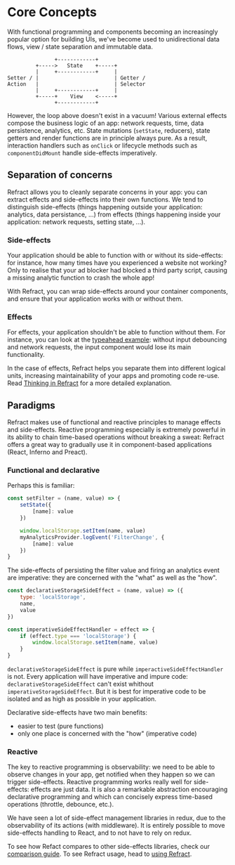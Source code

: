 # Core Concepts

With functional programming and components becoming an increasingly popular option for building UIs, we've become used to unidirectional data flows, view / state separation and immutable data.

```
               +------------+
         +----->   State    +-----+
         |     +------------+     |
Setter / |                        | Getter /
Action   |                        | Selector
         |     +------------+     |
         +-----+    View    <-----+
               +------------+
```

However, the loop above doesn't exist in a vacuum! Various external effects compose the business logic of an app: network requests, time, data persistence, analytics, etc. State mutations (`setState`, reducers), state getters and render functions are in principle always pure. As a result, interaction handlers such as `onClick` or lifecycle methods such as `componentDidMount` handle side-effects imperatively.

## Separation of concerns

Refract allows you to cleanly separate concerns in your app: you can extract effects and side-effects into their own functions. We tend to distinguish side-effects (things happening outside your application: analytics, data persistance, ...) from effects (things happening inside your application: network requests, setting state, ...).

### Side-effects

Your application should be able to function with or without its side-effects: for instance, how many times have you experienced a website not working? Only to realise that your ad blocker had blocked a third party script, causing a missing analytic function to crash the whole app!

With Refract, you can wrap side-effects around your container components, and ensure that your application works with or without them.

### Effects

For effects, your application shouldn't be able to function without them. For instance, you can look at the [typeahead example](../../examples/typeahead/README.md): without input debouncing and network requests, the input component would lose its main functionality.

In the case of effects, Refract helps you separate them into different logical units, increasing maintainability of your apps and promoting code re-use. Read [Thinking in Refract](./thinking-in-refract.md) for a more detailed explanation.

## Paradigms

Refract makes use of functional and reactive principles to manage effects and side-effects. Reactive programming especially is extremely powerful in its ability to chain time-based operations without breaking a sweat: Refract offers a great way to gradually use it in component-based applications (React, Inferno and Preact).

### Functional and declarative

Perhaps this is familiar:

```js
const setFilter = (name, value) => {
    setState({
        [name]: value
    })

    window.localStorage.setItem(name, value)
    myAnalyticsProvider.logEvent('FilterChange', {
        [name]: value
    })
}
```

The side-effects of persisting the filter value and firing an analytics event are imperative: they are concerned with the "what" as well as the "how".

```js
const declarativeStorageSideEffect = (name, value) => ({
    type: 'localStorage',
    name,
    value
})

const imperativeSideEffectHandler = effect => {
    if (effect.type === 'localStorage') {
        window.localStorage.setItem(name, value)
    }
}
```

`declarativeStorageSideEffect` is pure while `imperactiveSideEffectHandler` is not. Every application will have imperative and impure code: `declarativeStorageSideEffect` can't exist whithout `imperativeStorageSideEffect`. But it is best for imperative code to be isolated and as high as possible in your application.

Declarative side-effects have two main benefits:

*   easier to test (pure functions)
*   only one place is concerned with the "how" (imperative code)

### Reactive

The key to reactive programming is observability: we need to be able to observe changes in your app, get notified when they happen so we can trigger side-effects. Reactive programming works really well for side-effects: effects are just data. It is also a remarkable abstraction encouraging declarative programming and which can concisely express time-based operations (throttle, debounce, etc.).

We have seen a lot of side-effect management libraries in redux, due to the observability of its actions (with middleware). It is entirely possible to move side-effects handling to React, and to not have to rely on redux.

To see how Refact compares to other side-effects libraries, check our [comparison guide](./alternatives.md). To see Refract usage, head to [using Refract](../usage/getting-started.md).
